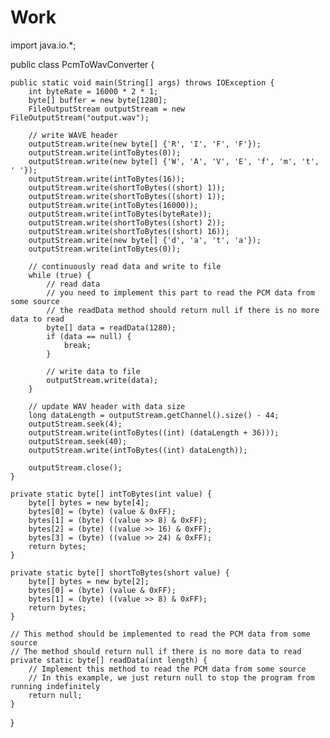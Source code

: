 # Work

import java.io.*;

public class PcmToWavConverter {

    public static void main(String[] args) throws IOException {
        int byteRate = 16000 * 2 * 1;
        byte[] buffer = new byte[1280];
        FileOutputStream outputStream = new FileOutputStream("output.wav");

        // write WAVE header
        outputStream.write(new byte[] {'R', 'I', 'F', 'F'});
        outputStream.write(intToBytes(0));
        outputStream.write(new byte[] {'W', 'A', 'V', 'E', 'f', 'm', 't', ' '});
        outputStream.write(intToBytes(16));
        outputStream.write(shortToBytes((short) 1));
        outputStream.write(shortToBytes((short) 1));
        outputStream.write(intToBytes(16000));
        outputStream.write(intToBytes(byteRate));
        outputStream.write(shortToBytes((short) 2));
        outputStream.write(shortToBytes((short) 16));
        outputStream.write(new byte[] {'d', 'a', 't', 'a'});
        outputStream.write(intToBytes(0));

        // continuously read data and write to file
        while (true) {
            // read data
            // you need to implement this part to read the PCM data from some source
            // the readData method should return null if there is no more data to read
            byte[] data = readData(1280);
            if (data == null) {
                break;
            }

            // write data to file
            outputStream.write(data);
        }

        // update WAV header with data size
        long dataLength = outputStream.getChannel().size() - 44;
        outputStream.seek(4);
        outputStream.write(intToBytes((int) (dataLength + 36)));
        outputStream.seek(40);
        outputStream.write(intToBytes((int) dataLength));

        outputStream.close();
    }

    private static byte[] intToBytes(int value) {
        byte[] bytes = new byte[4];
        bytes[0] = (byte) (value & 0xFF);
        bytes[1] = (byte) ((value >> 8) & 0xFF);
        bytes[2] = (byte) ((value >> 16) & 0xFF);
        bytes[3] = (byte) ((value >> 24) & 0xFF);
        return bytes;
    }

    private static byte[] shortToBytes(short value) {
        byte[] bytes = new byte[2];
        bytes[0] = (byte) (value & 0xFF);
        bytes[1] = (byte) ((value >> 8) & 0xFF);
        return bytes;
    }

    // This method should be implemented to read the PCM data from some source
    // The method should return null if there is no more data to read
    private static byte[] readData(int length) {
        // Implement this method to read the PCM data from some source
        // In this example, we just return null to stop the program from running indefinitely
        return null;
    }
}
